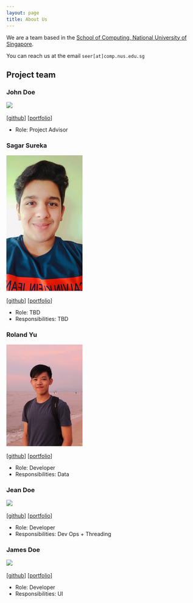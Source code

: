 ```yaml
---
layout: page
title: About Us
---
```


We are a team based in the [School of Computing, National University of Singapore](http://www.comp.nus.edu.sg).

You can reach us at the email `seer[at]comp.nus.edu.sg`

## Project team

### John Doe

<img src="images/sagars.png" width="200px">

[[github](https://github.com/sagarsureka/)]
[[portfolio](team/sagarsureka.md)]

* Role: Project Advisor

### Sagar Sureka

<img src="images/sagarsureka.png" width="200px">

[[github](http://github.com/sagarsureka)]
[[portfolio](team/johndoe.md)]

* Role: TBD
* Responsibilities: TBD

### Roland Yu

<img src="images/rolandyuwy.png" width="200px">

[[github](http://github.com/rolandyuwy)] [[portfolio](team/johndoe.md)]

* Role: Developer
* Responsibilities: Data

### Jean Doe

<img src="images/johndoe.png" width="200px">

[[github](http://github.com/johndoe)]
[[portfolio](team/johndoe.md)]

* Role: Developer
* Responsibilities: Dev Ops + Threading

### James Doe

<img src="images/johndoe.png" width="200px">

[[github](http://github.com/johndoe)]
[[portfolio](team/johndoe.md)]

* Role: Developer
* Responsibilities: UI

